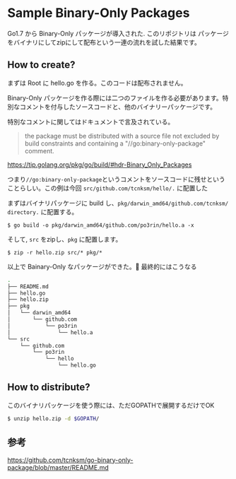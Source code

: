 # Sample Binary-Only Packages

Go1.7 から Binary-Only パッケージが導入された. このリポジトリは パッケージをバイナリにしてzipにして配布という一連の流れを試した結果です。

## How to create?
まずは Root に hello.go を作る。このコードは配布されません。

Binary-Only パッケージを作る際には二つのファイルを作る必要があります。特別なコメントを付与したソースコードと、他のバイナリーパッケージです。

特別なコメントに関してはドキュメントで言及されている。

> the package must be distributed with a source file not excluded by build constraints and containing a "//go:binary-only-package" comment.

https://tip.golang.org/pkg/go/build/#hdr-Binary_Only_Packages

つまり`//go:binary-only-package`というコメントをソースコードに残せということらしい。この例は今回 `src/github.com/tcnksm/hello/.` に配置した

まずはバイナリパッケージに build し、`pkg/darwin_amd64/github.com/tcnksm/ directory.` に配置する。

```
$ go build -o pkg/darwin_amd64/github.com/po3rin/hello.a -x
```

そして, `src` をzipし、`pkg` に配置します。

```
$ zip -r hello.zip src/* pkg/*
```

以上で Bainary-Only なパッケージができた。
最終的にはこうなる

```bash
.
├── README.md
├── hello.go
├── hello.zip
├── pkg
│   └── darwin_amd64
│       └── github.com
│           └── po3rin
│               └── hello.a
└── src
    └── github.com
        └── po3rin
            └── hello
                └── hello.go
```

## How to distribute?

このバイナリパッケージを使う際には、ただGOPATHで展開するだけでOK

```bash
$ unzip hello.zip -d $GOPATH/
```

## 参考
https://github.com/tcnksm/go-binary-only-package/blob/master/README.md